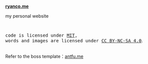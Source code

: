 **[ryanco.me](https://mr90.top)**

my personal website

<br>

<samp>code is licensed under <a href='./LICENSE'>MIT</a>,<br> words and images are licensed under <a href='https://creativecommons.org/licenses/by-nc-sa/4.0/'>CC BY-NC-SA 4.0</a></samp>.

<br>

<div style='font-size: 14px'>
Refer to the boss template：<a href='https://github.com/antfu/antfu.me'>antfu.me</a>
</div>